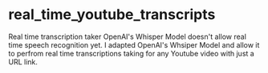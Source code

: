 # real_time_youtube_transcripts
Real time transcription taker 
OpenAI's Whisper Model doesn't allow real time speech recognition yet. I adapted OpenAI's Whsiper Model and allow it to perfrom real time transcriptions taking for any Youtube video with just a URL link.
